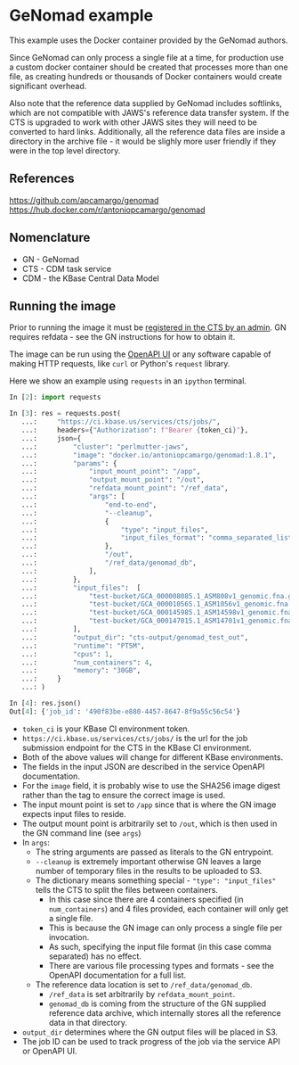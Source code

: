 # GeNomad example

This example uses the Docker container provided by the GeNomad authors.

Since GeNomad can only process a single file at a time, for production use a custom docker
container should be created that processes more than one file, as creating hundreds or
thousands of Docker containers would create significant overhead.

Also note that the reference data supplied by GeNomad includes softlinks, which are not compatible
with JAWS's reference data transfer system. If the CTS is upgraded to work with other JAWS
sites they will need to be converted to hard links. Additionally, all the reference data files
are inside a directory in the archive file - it would be slighly more user friendly if they
were in the top level directory.

## References

https://github.com/apcamargo/genomad  
https://hub.docker.com/r/antoniopcamargo/genomad  

## Nomenclature

* GN - GeNomad
* CTS - CDM task service
* CDM - the KBase Central Data Model
    
## Running the image

Prior to running the image it must be
[registered in the CTS by an admin](../admin_image_setup.md). GN requires refdata - see the
GN instructions for how to obtain it.

The image can be run using the [OpenAPI UI](https://ci.kbase.us/services/cts/docs#/Jobs/submit_job_jobs__post)
or any software capable of making HTTP requests, like `curl` or Python's `request` library.

Here we show an example using `requests` in an `ipython` terminal.

```python
In [2]: import requests

In [3]: res = requests.post(
   ...:     "https://ci.kbase.us/services/cts/jobs/",
   ...:     headers={"Authorization": f"Bearer {token_ci}"},
   ...:     json={
   ...:         "cluster": "perlmutter-jaws",
   ...:         "image": "docker.io/antoniopcamargo/genomad:1.8.1",
   ...:         "params": {
   ...:             "input_mount_point": "/app",
   ...:             "output_mount_point": "/out",
   ...:             "refdata_mount_point": "/ref_data",
   ...:             "args": [
   ...:                 "end-to-end",
   ...:                 "--cleanup",
   ...:                 {
   ...:                     "type": "input_files",
   ...:                     "input_files_format": "comma_separated_list",
   ...:                 },
   ...:                 "/out",
   ...:                 "/ref_data/genomad_db",
   ...:             ],
   ...:         },
   ...:         "input_files":  [
   ...:             "test-bucket/GCA_000008085.1_ASM808v1_genomic.fna.gz",
   ...:             "test-bucket/GCA_000010565.1_ASM1056v1_genomic.fna.gz",
   ...:             "test-bucket/GCA_000145985.1_ASM14598v1_genomic.fna.gz",
   ...:             "test-bucket/GCA_000147015.1_ASM14701v1_genomic.fna.gz",
   ...:         ],
   ...:         "output_dir": "cts-output/genomad_test_out",
   ...:         "runtime": "PT5M",
   ...:         "cpus": 1,
   ...:         "num_containers": 4,
   ...:         "memory": "30GB",
   ...:     }
   ...: )

In [4]: res.json()
Out[4]: {'job_id': '490f83be-e880-4457-8647-8f9a55c56c54'}
```

* `token_ci` is your KBase CI environment token. 
* `https://ci.kbase.us/services/cts/jobs/` is the url for the job submission endpoint for
  the CTS in the KBase CI environment.
* Both of the above values will change for different KBase environments.
* The fields in the input JSON are described in the service OpenAPI documentation.
* For the `image` field, it is probably wise to use the SHA256 image digest rather than the
  tag to ensure the correct image is used.
* The input mount point is set to `/app` since that is where the GN image expects input
  files to reside.
* The output mount point is arbitrarily set to `/out`, which is then used in the GN command line
  (see `args`)
* In `args`:
  * The string arguments are passed as literals to the GN entrypoint.
  * `--cleanup` is extremely important otherwise GN leaves a large number of temporary files
    in the results to be uploaded to S3.
  * The dictionary means something special - `"type": "input_files"` tells the CTS to
    split the files between containers.
    * In this case since there are 4 containers specified  (in `num_containers`)
      and 4 files provided, each container will only get a single file.
    * This is because the GN image can only process a single file per invocation.
    * As such, specifying the input file format (in this case comma separated) has
      no effect.
    * There are various file processing types and formats - see the OpenAPI
      documentation for a full list.
  * The reference data location is set to `/ref_data/genomad_db`.
    * `/ref_data` is set arbitrarily by `refdata_mount_point`.
    * `genomad_db` is coming from the structure of the GN supplied reference data
      archive, which internally stores all the reference data in that directory.
* `output_dir` determines where the GN output files will be placed in S3.
* The job ID can be used to track progress of the job via the service API or OpenAPI UI.
   